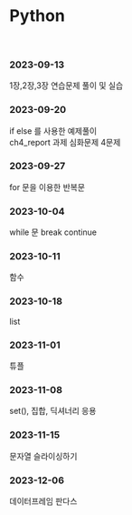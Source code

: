 # Python


<br>
<h3>2023-09-13<br></h3>
1장,2장,3장 연습문제 풀이 및 실습<br>

<h3>2023-09-20<br></h3>
if else 를 사용한 예제풀이 <br>
ch4_report 과제 심화문제 4문제 <br>

<h3>2023-09-27<br></h3>
for 문을 이용한 반복문 <br>

<h3>2023-10-04<br></h3>
while 문 break continue <br>

<h3>2023-10-11<br></h3>
함수 <br>

<h3>2023-10-18<br></h3>
list <br>

<h3>2023-11-01<br></h3>
튜플 <br>

<h3>2023-11-08<br></h3>
set(), 집합, 딕셔너리 응용 <br>

<h3>2023-11-15<br></h3>
문자열 슬라이싱하기 <br>

<h3>2023-12-06<br></h3>
데이터프레임 판다스<br>
